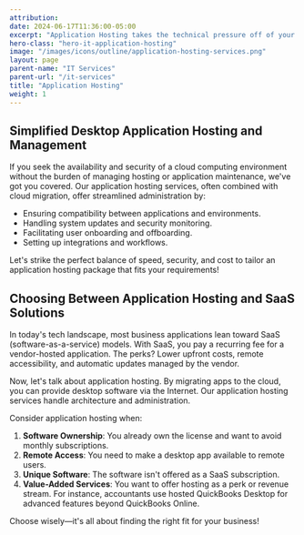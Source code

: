 ```yaml
---
attribution:
date: 2024-06-17T11:36:00-05:00
excerpt: "Application Hosting takes the technical pressure off of your business, leaving you to focus on what matters most - your business!"
hero-class: "hero-it-application-hosting"
image: "/images/icons/outline/application-hosting-services.png"
layout: page
parent-name: "IT Services"
parent-url: "/it-services"
title: "Application Hosting"
weight: 1
---
```


## Simplified Desktop Application Hosting and Management

If you seek the availability and security of a cloud computing environment without the burden of managing hosting or application maintenance, we've got you covered. Our application hosting services, often combined with cloud migration, offer streamlined administration by:

- Ensuring compatibility between applications and environments.
- Handling system updates and security monitoring.
- Facilitating user onboarding and offboarding.
- Setting up integrations and workflows.

Let's strike the perfect balance of speed, security, and cost to tailor an application hosting package that fits your requirements!

## Choosing Between Application Hosting and SaaS Solutions

In today's tech landscape, most business applications lean toward SaaS (software-as-a-service) models. With SaaS, you pay a recurring fee for a vendor-hosted application. The perks? Lower upfront costs, remote accessibility, and automatic updates managed by the vendor.

Now, let's talk about application hosting. By migrating apps to the cloud, you can provide desktop software via the Internet. Our application hosting services handle architecture and administration.

Consider application hosting when:

1. **Software Ownership**: You already own the license and want to avoid monthly subscriptions.
2. **Remote Access**: You need to make a desktop app available to remote users.
3. **Unique Software**: The software isn't offered as a SaaS subscription.
4. **Value-Added Services**: You want to offer hosting as a perk or revenue stream. For instance, accountants use hosted QuickBooks Desktop for advanced features beyond QuickBooks Online.

Choose wisely—it's all about finding the right fit for your business!